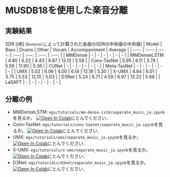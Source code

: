 # MUSDB18を使用した楽音分離
## 実験結果
SDR [dB] (`museval`によって計算された各曲のSDRの中央値の中央値)
| Model | Bass | Drums | Other | Vocals | Accompaniment | Average |
| :---: | :---: | :---: | :---: | :---: | :---: | :---: |
| MMDense | - | - | - | - | - | - |
| MMDenseLSTM | 4.80 | 6.22 | 4.43 | 6.87 | 13.13 | 5.58 |
| Conv-TasNet | 5.95 | 6.11 | 3.78 | 5.59 | 11.90 | 5.36 |
| CUNet | - | - | - | - | - | - |
| Meta-TasNet | - | - | - | - | - | - |
| UMX | 5.02 | 6.06 | 4.00 | 6.14 | 12.18 | 5.30 |
| X-UMX | 4.84 | 6.01 | 3.75 | 5.53 | 12.10 | 5.03 |
| D3Net | 5.24 | 6.71 | 4.59 | 6.97 | 13.22 | 5.88 |
| LaSAFT | - | - | - | - | - | - |

## 分離の例
- MMDenseLSTM: `egs/tutorials/mm-dense-lstm/separate_music_ja.ipynb`を見るか， [![Open In Colab](https://colab.research.google.com/assets/colab-badge.svg)](https://colab.research.google.com/github/tky823/DNN-based_source_separation/blob/main/egs/tutorials/mm-dense-lstm/separate_music_ja.ipynb)にとんでください．
- Conv-TasNet: `egs/tutorials/conv-tasnet/separate_music_ja.ipynb`を見るか， [![Open In Colab](https://colab.research.google.com/assets/colab-badge.svg)](https://colab.research.google.com/github/tky823/DNN-based_source_separation/blob/main/egs/tutorials/conv-tasnet/separate_music_ja.ipynb)にとんでください．
- UMX: `egs/tutorials/umx/separate_music_ja.ipynb`を見るか， [![Open In Colab](https://colab.research.google.com/assets/colab-badge.svg)](https://colab.research.google.com/github/tky823/DNN-based_source_separation/blob/main/egs/tutorials/umx/separate_music_ja.ipynb)にとんでください．
- X-UMX: `egs/tutorials/x-umx/separate_music_ja.ipynb`を見るか， [![Open In Colab](https://colab.research.google.com/assets/colab-badge.svg)](https://colab.research.google.com/github/tky823/DNN-based_source_separation/blob/main/egs/tutorials/x-umx/separate_music_ja.ipynb)にとんでください．
- D3Net: `egs/tutorials/d3net/separate_music_ja.ipynb`を見るか， [![Open In Colab](https://colab.research.google.com/assets/colab-badge.svg)](https://colab.research.google.com/github/tky823/DNN-based_source_separation/blob/main/egs/tutorials/d3net/separate_music_ja.ipynb)にとんでください．
